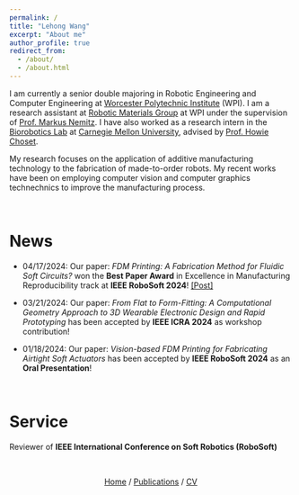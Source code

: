 ```yaml
---
permalink: /
title: "Lehong Wang"
excerpt: "About me"
author_profile: true
redirect_from: 
  - /about/
  - /about.html
---
```


I am currently a senior double majoring in Robotic Engineering and Computer Engineering at [Worcester Polytechnic Institute](https://www.wpi.edu/) (WPI).
I am a research assistant at [Robotic Materials Group](https://wp.wpi.edu/roboticmaterialsgroup/) at WPI under the supervision of [Prof. Markus Nemitz](https://www.wpi.edu/people/faculty/mnemitz).
I have also worked as a research intern in the [Biorobotics Lab](http://biorobotics.ri.cmu.edu/index.php) at [Carnegie Mellon University](https://www.cmu.edu/), advised by [Prof. Howie Choset](https://www.ri.cmu.edu/ri-faculty/howie-choset/).

My research focuses on the application of additive manufacturing technology to the fabrication of made-to-order robots. 
My recent works have been on employing computer vision and computer graphics technechnics to improve the manufacturing process.

<br/>

# News

- 04/17/2024: Our paper: *FDM Printing: A Fabrication Method for Fluidic Soft Circuits?* won the **Best Paper Award** in Excellence in Manufacturing Reproducibility track at **IEEE RoboSoft 2024**! [\[Post\]](https://www.linkedin.com/feed/update/urn:li:activity:7186250205229391873/)

- 03/21/2024: Our paper: *From Flat to Form-Fitting: A Computational Geometry Approach to 3D Wearable Electronic Design and Rapid Prototyping* has been accepted by **IEEE ICRA 2024** as workshop contribution!

- 01/18/2024: Our paper: *Vision-based FDM Printing for Fabricating Airtight Soft Actuators* has been accepted by **IEEE RoboSoft 2024** as an **Oral Presentation**!


<br/>

# Service
Reviewer of **IEEE International Conference on Soft Robotics (RoboSoft)**

<br/>

<p style="text-align: center;"> 
  <a href="https://lehong-wang.github.io/">Home</a>
  /
  <a href="https://lehong-wang.github.io//publications/">Publications</a>
  /
  <a href="https://lehong-wang.github.io//files/Lehong_Wang_CV.pdf">CV</a>
</p>

<br/>

<!-- 
<iframe 
  width="560" height="315" 
  src="https://www.youtube.com/embed/Q5BHOogOOLo?autoplay=1&mute=1" 
  title="YouTube video player" 
  frameborder="0" 
  allow="accelerometer; autoplay; clipboard-write; encrypted-media; gyroscope; picture-in-picture; web-share" allowfullscreen>
</iframe> -->


